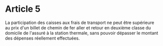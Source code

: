 # Article 5

La participation des caisses aux frais de transport ne peut être supérieure au prix d'un billet de chemin de fer aller et retour en deuxième classe du domicile de l'assuré à la station thermale, sans pouvoir dépasser le montant des dépenses réellement effectuées.
